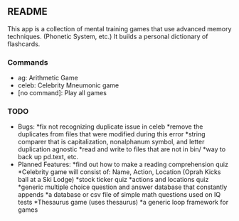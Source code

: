 ## README ##

This app is a collection of mental training games that use advanced memory techniques. (Phonetic System, etc.) It builds a personal dictionary of flashcards.

### Commands ###
* ag: Arithmetic Game
* celeb: Celebrity Mneumonic game
* [no command]: Play all games

### TODO ###
* Bugs:
	*fix not recognizing duplicate issue in celeb
		*remove the duplicates from files that were modified during this error
	*string comparer that is capitalization, nonalphanum symbol, and letter duplication agnostic
	*read and write to files that are not in bin/
	*way to back up pd.text, etc.
* Planned Features:
	*find out how to make a reading comprehension quiz
	*Celebrity game will consist of: Name, Action, Location (Oprah Kicks ball at a Ski Lodge)
	*stock ticker quiz
	*actions and locations quiz
	*generic multiple choice question and answer database that constantly appends
	*a database or csv file of simple math questions used on IQ tests
	*Thesaurus game (uses thesaurus)
	*a generic loop framework for games